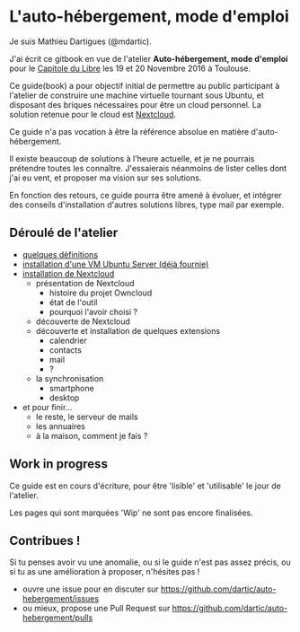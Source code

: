 # L'auto-hébergement, mode d'emploi

Je suis Mathieu Dartigues (@mdartic).

J'ai écrit ce gitbook en vue de l'atelier 
**Auto-hébergement, mode d'emploi**
pour le [Capitole du Libre](https://www.capitoledulibre.org/)
les 19 et 20 Novembre 2016 à Toulouse.

Ce guide(book) a pour objectif initial 
de permettre au public participant à l'atelier
de construire une machine virtuelle tournant sous Ubuntu, 
et disposant des briques nécessaires pour être un cloud personnel.
La solution retenue pour le cloud est [Nextcloud](http://nextcloud.com/).

Ce guide n'a pas vocation à être la référence absolue en matière d'auto-hébergement.

Il existe beaucoup de solutions à l'heure actuelle,
et je ne pourrais prétendre toutes les connaître.
J'essaierais néanmoins de lister celles dont j'ai eu vent, 
et proposer ma vision sur ses solutions.

En fonction des retours, ce guide pourra être amené à évoluer,
et intégrer des conseils d'installation d'autres solutions libres, 
type mail par exemple.

## Déroulé de l'atelier

- [quelques définitions](pages/definitions/definitions.md)
- [installation d'une VM Ubuntu Server (déjà fournie)](pages/ubuntu/installation.md)
- [installation de Nextcloud](pages/nextcloud/installation.md)
  - présentation de Nextcloud
    + histoire du projet Owncloud
    + état de l'outil
    + pourquoi l'avoir choisi ?
  - découverte de Nextcloud
  - découverte et installation de quelques extensions
    + calendrier 
    + contacts
    + mail
    + ?
  - la synchronisation
    + smartphone
    + desktop
- et pour finir...
    + le reste, le serveur de mails
    + les annuaires
    + à la maison, comment je fais ?




## Work in progress

Ce guide est en cours d'écriture, pour être 'lisible' et 'utilisable'
le jour de l'atelier.

Les pages qui sont marquées 'Wip' ne sont pas encore finalisées.

## Contribues !

Si tu penses avoir vu une anomalie, 
ou si le guide n'est pas assez précis,
ou si tu as une amélioration à proposer, 
n'hésites pas !

- ouvre une issue pour en discuter sur https://github.com/dartic/auto-hebergement/issues
- ou mieux, propose une Pull Request sur https://github.com/dartic/auto-hebergement/pulls

